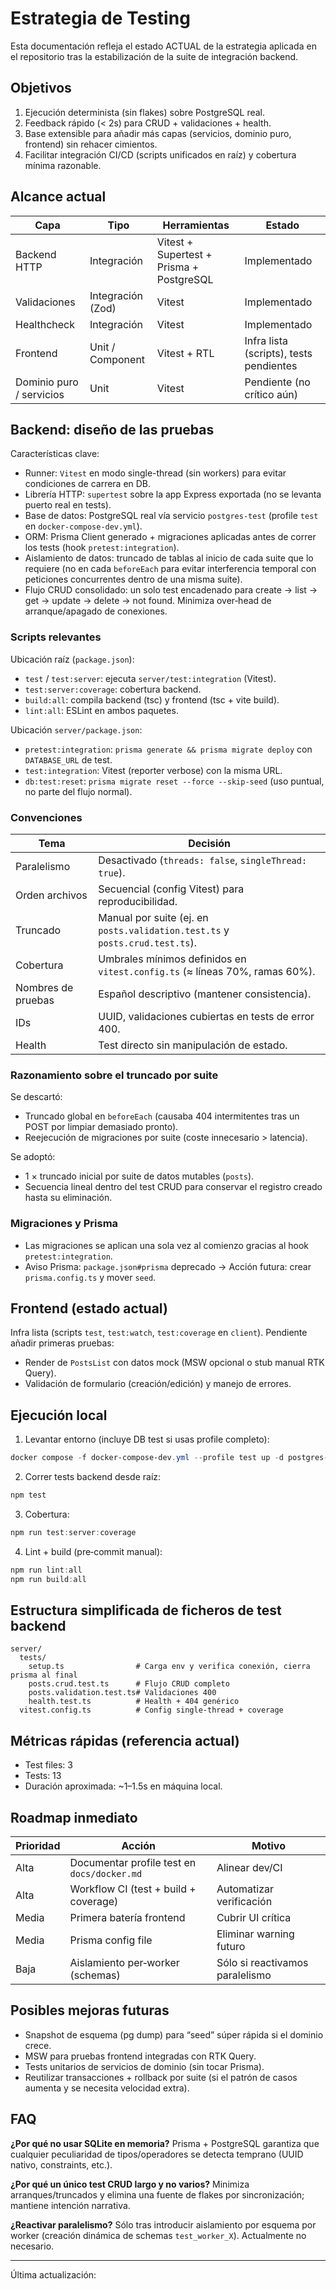 ﻿# Estrategia de Testing

Esta documentación refleja el estado ACTUAL de la estrategia aplicada en el repositorio tras la estabilización de la suite de integración backend.

## Objetivos
1. Ejecución determinista (sin flakes) sobre PostgreSQL real.
2. Feedback rápido (< 2s) para CRUD + validaciones + health.
3. Base extensible para añadir más capas (servicios, dominio puro, frontend) sin rehacer cimientos.
4. Facilitar integración CI/CD (scripts unificados en raíz) y cobertura mínima razonable.

## Alcance actual
| Capa | Tipo | Herramientas | Estado |
|------|------|--------------|--------|
| Backend HTTP | Integración | Vitest + Supertest + Prisma + PostgreSQL | Implementado |
| Validaciones | Integración (Zod) | Vitest | Implementado |
| Healthcheck | Integración | Vitest | Implementado |
| Frontend | Unit / Component | Vitest + RTL | Infra lista (scripts), tests pendientes |
| Dominio puro / servicios | Unit | Vitest | Pendiente (no crítico aún) |

## Backend: diseño de las pruebas
Características clave:
- Runner: `Vitest` en modo single-thread (sin workers) para evitar condiciones de carrera en DB.
- Librería HTTP: `supertest` sobre la app Express exportada (no se levanta puerto real en tests).
- Base de datos: PostgreSQL real vía servicio `postgres-test` (profile `test` en `docker-compose-dev.yml`).
- ORM: Prisma Client generado + migraciones aplicadas antes de correr los tests (hook `pretest:integration`).
- Aislamiento de datos: truncado de tablas al inicio de cada suite que lo requiere (no en cada `beforeEach` para evitar interferencia temporal con peticiones concurrentes dentro de una misma suite).
- Flujo CRUD consolidado: un solo test encadenado para create → list → get → update → delete → not found. Minimiza over‑head de arranque/apagado de conexiones.

### Scripts relevantes
Ubicación raíz (`package.json`):
- `test` / `test:server`: ejecuta `server/test:integration` (Vitest). 
- `test:server:coverage`: cobertura backend.
- `build:all`: compila backend (tsc) y frontend (tsc + vite build).
- `lint:all`: ESLint en ambos paquetes.

Ubicación `server/package.json`:
- `pretest:integration`: `prisma generate && prisma migrate deploy` con `DATABASE_URL` de test.
- `test:integration`: Vitest (reporter verbose) con la misma URL.
- `db:test:reset`: `prisma migrate reset --force --skip-seed` (uso puntual, no parte del flujo normal).

### Convenciones
| Tema | Decisión |
|------|----------|
| Paralelismo | Desactivado (`threads: false`, `singleThread: true`). |
| Orden archivos | Secuencial (config Vitest) para reproducibilidad. |
| Truncado | Manual por suite (ej. en `posts.validation.test.ts` y `posts.crud.test.ts`). |
| Cobertura | Umbrales mínimos definidos en `vitest.config.ts` (≈ líneas 70%, ramas 60%). |
| Nombres de pruebas | Español descriptivo (mantener consistencia). |
| IDs | UUID, validaciones cubiertas en tests de error 400. |
| Health | Test directo sin manipulación de estado. |

### Razonamiento sobre el truncado por suite
Se descartó:
- Truncado global en `beforeEach` (causaba 404 intermitentes tras un POST por limpiar demasiado pronto).
- Reejecución de migraciones por suite (coste innecesario > latencia).

Se adoptó:
- 1 × truncado inicial por suite de datos mutables (`posts`).
- Secuencia lineal dentro del test CRUD para conservar el registro creado hasta su eliminación.

### Migraciones y Prisma
- Las migraciones se aplican una sola vez al comienzo gracias al hook `pretest:integration`.
- Aviso Prisma: `package.json#prisma` deprecado → Acción futura: crear `prisma.config.ts` y mover `seed`.

## Frontend (estado actual)
Infra lista (scripts `test`, `test:watch`, `test:coverage` en `client`). Pendiente añadir primeras pruebas:
- Render de `PostsList` con datos mock (MSW opcional o stub manual RTK Query).
- Validación de formulario (creación/edición) y manejo de errores.

## Ejecución local
1. Levantar entorno (incluye DB test si usas profile completo):
```powershell
docker compose -f docker-compose-dev.yml --profile test up -d postgres-test
```
2. Correr tests backend desde raíz:
```powershell
npm test
```
3. Cobertura:
```powershell
npm run test:server:coverage
```
4. Lint + build (pre‑commit manual):
```powershell
npm run lint:all
npm run build:all
```

## Estructura simplificada de ficheros de test backend
```
server/
  tests/
    setup.ts                # Carga env y verifica conexión, cierra prisma al final
    posts.crud.test.ts      # Flujo CRUD completo
    posts.validation.test.ts# Validaciones 400
    health.test.ts          # Health + 404 genérico
  vitest.config.ts          # Config single-thread + coverage
```

## Métricas rápidas (referencia actual)
- Test files: 3
- Tests: 13
- Duración aproximada: ~1–1.5s en máquina local.

## Roadmap inmediato
| Prioridad | Acción | Motivo |
|-----------|--------|--------|
| Alta | Documentar profile test en `docs/docker.md` | Alinear dev/CI | 
| Alta | Workflow CI (test + build + coverage) | Automatizar verificación |
| Media | Primera batería frontend | Cubrir UI crítica |
| Media | Prisma config file | Eliminar warning futuro |
| Baja | Aislamiento per‑worker (schemas) | Sólo si reactivamos paralelismo |

## Posibles mejoras futuras
- Snapshot de esquema (pg dump) para “seed” súper rápida si el dominio crece.
- MSW para pruebas frontend integradas con RTK Query.
- Tests unitarios de servicios de dominio (sin tocar Prisma).
- Reutilizar transacciones + rollback por suite (si el patrón de casos aumenta y se necesita velocidad extra).

## FAQ
**¿Por qué no usar SQLite en memoria?** Prisma + PostgreSQL garantiza que cualquier peculiaridad de tipos/operadores se detecta temprano (UUID nativo, constraints, etc.).

**¿Por qué un único test CRUD largo y no varios?** Minimiza arranques/truncados y elimina una fuente de flakes por sincronización; mantiene intención narrativa.

**¿Reactivar paralelismo?** Sólo tras introducir aislamiento por esquema por worker (creación dinámica de schemas `test_worker_X`). Actualmente no necesario.

---
Última actualización: <!-- FECHA -->
